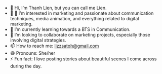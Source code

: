- 👋 Hi, I’m Thanh Lien, but you can call me Lien.
- 👀 👀 I’m interested in marketing and passionate about communication techniques, media animation, and everything related to digital marketing.
- 🌱 I’m currently learning towards a BTS in Communication.
- 💞️ I’m looking to collaborate on marketing projects, especially those involving digital strategies.
- 📫 How to reach me: lizzsatoh@gmail.com
- 😄 Pronouns: She/her
- ⚡ Fun fact: I love posting stories about beautiful scenes I come across during the day.

<!---
nhtlien/nhtlien is a ✨ special ✨ repository because its `README.md` (this file) appears on your GitHub profile.
You can click the Preview link to take a look at your changes.
--->
